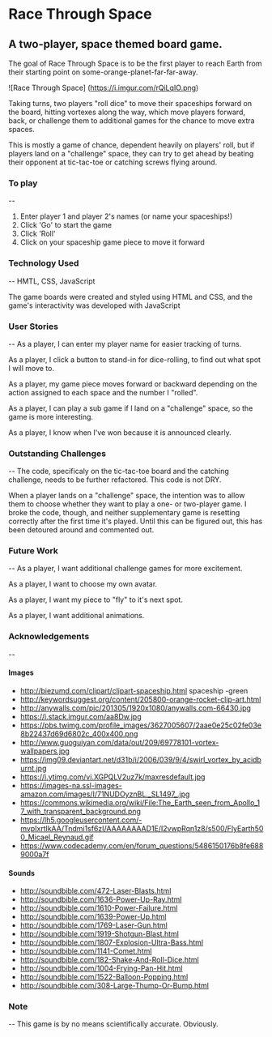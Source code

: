 # Race Through Space

## A two-player, space themed board game.

The goal of Race Through Space is to be the first player to reach Earth from their starting point on some-orange-planet-far-far-away.

![Race Through Space] (https://i.imgur.com/rQiLqIO.png)

Taking turns, two players "roll dice" to move their spaceships forward on the board, hitting vortexes along the way, which move players forward, back, or challenge them to additional games for the chance to move extra spaces.

This is mostly a game of chance, dependent heavily on players' roll, but if players land on a "challenge" space, they can try to get ahead by beating their opponent at tic-tac-toe or catching screws flying around.

### To play
--
1. Enter player 1 and player 2's names (or name your spaceships!)
2. Click 'Go' to start the game
3. Click 'Roll'
4. Click on your spaceship game piece to move it forward

### Technology Used
--
HMTL, CSS, JavaScript

The game boards were created and styled using HTML and CSS, and the game's interactivity was developed with JavaScript

### User Stories
--
As a player, I can enter my player name for easier tracking of turns.

As a player, I click a button to stand-in for dice-rolling, to find out what spot I will move to.

As a player, my game piece moves forward or backward depending on the action assigned to each space and the number I "rolled".

As a player, I can play a sub game if I land on a "challenge" space, so the game is more interesting.

As a player, I know when I've won because it is announced clearly.

### Outstanding Challenges
-- 
The code, specificaly on the tic-tac-toe board and the catching challenge, needs to be further refactored. This code is not DRY.

When a player lands on a "challenge" space, the intention was to allow them to choose whether they want to play a one- or two-player game. I broke the code, though, and neither supplementary game is resetting correctly after the first time it's played. Until this can be figured out, this has been detoured around and commented out.

### Future Work
-- 
As a player, I want additional challenge games for more excitement.

As a player, I want to choose my own avatar.

As a player, I want my piece to "fly" to it's next spot.

As a player, I want additional animations.

### Acknowledgements
--
#### Images
- http://biezumd.com/clipart/clipart-spaceship.html
spaceship -green 
- http://keywordsuggest.org/content/205800-orange-rocket-clip-art.html
- http://anywalls.com/pic/201305/1920x1080/anywalls.com-66430.jpg
- https://i.stack.imgur.com/aa8Dw.jpg
- https://pbs.twimg.com/profile_images/3627005607/2aae0e25c02fe03e8b22437d69d6802c_400x400.png
- http://www.guoguiyan.com/data/out/209/69778101-vortex-wallpapers.jpg
- https://img09.deviantart.net/d31b/i/2006/039/9/4/swirl_vortex_by_acidburnt.jpg
- https://i.ytimg.com/vi.XGPQLV2uz7k/maxresdefault.jpg
- https://images-na.ssl-images-amazon.com/images/I/71NUDOyznBL._SL1497_.jpg
- https://commons.wikimedia.org/wiki/File:The_Earth_seen_from_Apollo_17_with_transparent_background.png
- https://lh5.googleusercontent.com/-mvpIxrtlkAA/Tndmi1sf6zI/AAAAAAAAD1E/I2vwpRqn1z8/s500/FlyEarth500_Micael_Reynaud.gif
- https://www.codecademy.com/en/forum_questions/5486150176b8fe6889000a7f


#### Sounds
- http://soundbible.com/472-Laser-Blasts.html
- http://soundbible.com/1636-Power-Up-Ray.html
- http://soundbible.com/1610-Power-Failure.html
- http://soundbible.com/1639-Power-Up.html
- http://soundbible.com/1769-Laser-Gun.html
- http://soundbible.com/1919-Shotgun-Blast.html
- http://soundbible.com/1807-Explosion-Ultra-Bass.html
- http://soundbible.com/1141-Comet.html
- http://soundbible.com/182-Shake-And-Roll-Dice.html
- http://soundbible.com/1004-Frying-Pan-Hit.html
- http://soundbible.com/1522-Balloon-Popping.html
- http://soundbible.com/308-Large-Thump-Or-Bump.html

### Note
--
This game is by no means scientifically accurate. Obviously.